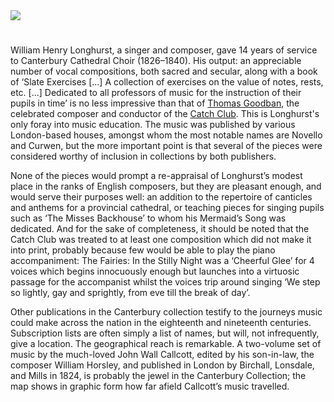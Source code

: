 <html><head></head><body><a href="https://dev.visual-essays.app"><img src="https://dev-visual-essays.netlify.app/images/ve-button.png"/></a>
<param author="Dr Chris Price" banner="/images/banners/19c.jpg" layout="vtl" title="William Henry Longhurst (1819–1904)" ve-config=""/>

<param aliases="Canterbury" eid="Q29303" ve-entity=""/>

#

William Henry Longhurst, a singer and composer, gave 14 years of service to Canterbury Cathedral Choir (1826–1840). His output: an appreciable number of vocal compositions, both sacred and secular, along with a book of ‘Slate Exercises [...] A collection of exercises on the value of notes, rests, etc. [...] Dedicated to all professors of music for the instruction of their pupils in time’ is no less impressive than that of [Thomas Goodban](/music/19c-thomas-goodban-biography), the celebrated composer and conductor of the [Catch Club](19c-catch-club). This is Longhurst's only foray into music education. The music was published by various London-based houses, amongst whom the most notable names are Novello and Curwen, but the more important point is that several of the pieces were considered worthy of inclusion in collections by both publishers. 
<param attribution="Photographed by Michelle Crowther" label="Plaque to Longhurst in Canterbury Cathedral" url="https://stor.artstor.org/stor/ee2dd200-0f05-4e33-877d-45477188e322" ve-image=""/>

None of the pieces would prompt a re-appraisal of Longhurst’s modest place in the ranks of English composers, but they are pleasant enough, and would serve their purposes well: an addition to the repertoire of canticles and anthems for a provincial cathedral, or teaching pieces for singing pupils such as ‘The Misses Backhouse’ to whom his Mermaid’s Song was dedicated. And for the sake of completeness, it should be noted that the Catch Club was treated to at least one composition which did not make it into print, probably because few would be able to play the piano accompaniment: The Fairies: In the Stilly Night was a ‘Cheerful Glee’ for 4 voices which begins innocuously enough but launches into a virtuosic passage for the accompanist whilst the voices trip around singing ‘We step so lightly, gay and sprightly, from eve till the break of day’. 
<param manifest="https://iiif.juncture-digital.org/wc:Emily%27s_Fairies_WA_MVAS.jpeg/manifest.json" ve-image-v2/>

Other publications in the Canterbury collection testify to the journeys music could make across the nation in the eighteenth and nineteenth centuries.  Subscription lists are often simply a list of names, but will, not infrequently, give a location. The geographical reach is remarkable. A two-volume set of music by the much-loved John Wall Callcott, edited by his son-in-law, the composer William Horsley, and published in London by Birchall, Lonsdale, and Mills in 1824, is probably the jewel in the Canterbury Collection; the map shows in graphic form how far afield Callcott’s music travelled.
<param attribution="Chris Price" label="Map showing the locations of subscribers to the 2 volume edition of works by John Wall Calcott" url="https://stor.artstor.org/stor/1eb60c5c-a15e-4f20-82f3-8a124803bf10" ve-image=""/>
</body></html>